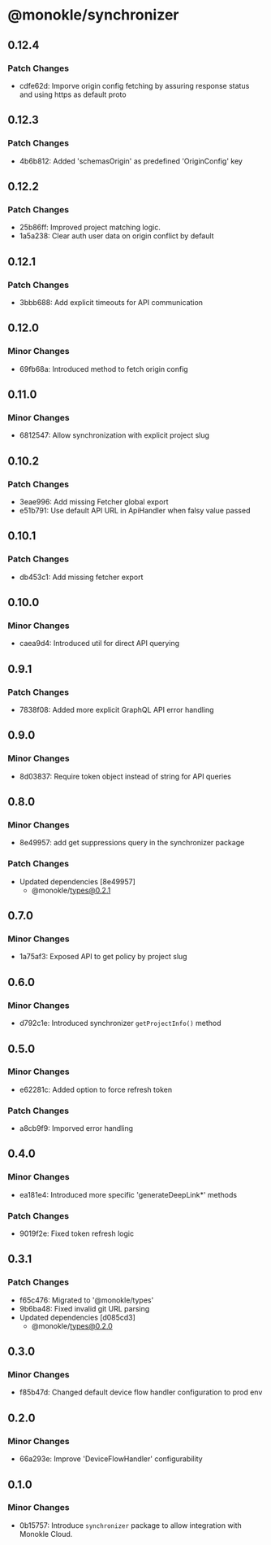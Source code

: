 # @monokle/synchronizer

## 0.12.4

### Patch Changes

- cdfe62d: Imporve origin config fetching by assuring response status and using https as default proto

## 0.12.3

### Patch Changes

- 4b6b812: Added 'schemasOrigin' as predefined 'OriginConfig' key

## 0.12.2

### Patch Changes

- 25b86ff: Improved project matching logic.
- 1a5a238: Clear auth user data on origin conflict by default

## 0.12.1

### Patch Changes

- 3bbb688: Add explicit timeouts for API communication

## 0.12.0

### Minor Changes

- 69fb68a: Introduced method to fetch origin config

## 0.11.0

### Minor Changes

- 6812547: Allow synchronization with explicit project slug

## 0.10.2

### Patch Changes

- 3eae996: Add missing Fetcher global export
- e51b791: Use default API URL in ApiHandler when falsy value passed

## 0.10.1

### Patch Changes

- db453c1: Add missing fetcher export

## 0.10.0

### Minor Changes

- caea9d4: Introduced util for direct API querying

## 0.9.1

### Patch Changes

- 7838f08: Added more explicit GraphQL API error handling

## 0.9.0

### Minor Changes

- 8d03837: Require token object instead of string for API queries

## 0.8.0

### Minor Changes

- 8e49957: add get suppressions query in the synchronizer package

### Patch Changes

- Updated dependencies [8e49957]
  - @monokle/types@0.2.1

## 0.7.0

### Minor Changes

- 1a75af3: Exposed API to get policy by project slug

## 0.6.0

### Minor Changes

- d792c1e: Introduced synchronizer `getProjectInfo()` method

## 0.5.0

### Minor Changes

- e62281c: Added option to force refresh token

### Patch Changes

- a8cb9f9: Imporved error handling

## 0.4.0

### Minor Changes

- ea181e4: Introduced more specific 'generateDeepLink\*' methods

### Patch Changes

- 9019f2e: Fixed token refresh logic

## 0.3.1

### Patch Changes

- f65c476: Migrated to '@monokle/types'
- 9b6ba48: Fixed invalid git URL parsing
- Updated dependencies [d085cd3]
  - @monokle/types@0.2.0

## 0.3.0

### Minor Changes

- f85b47d: Changed default device flow handler configuration to prod env

## 0.2.0

### Minor Changes

- 66a293e: Improve 'DeviceFlowHandler' configurability

## 0.1.0

### Minor Changes

- 0b15757: Introduce `synchronizer` package to allow integration with Monokle Cloud.
